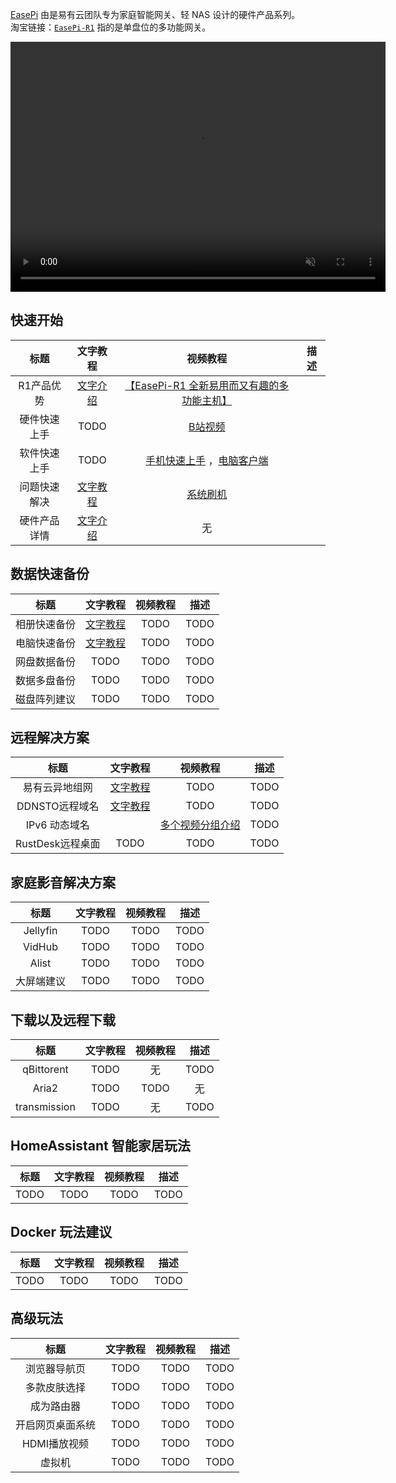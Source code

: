
[EasePi](easepi.html) 由是易有云团队专为家庭智能网关、轻 NAS 设计的硬件产品系列。  
淘宝链接：[`EasePi-R1`](https://item.taobao.com/item.htm?ft=t&id=760716149460) 指的是单盘位的多功能网关。

<video src="https://dl.istoreos.com/iStoreOS/easepi-r1/easepi-r1-3.mp4" width="600" height="400" controls autoplay muted>
浏览器不支持视频格式.
</video>

## 快速开始

| 标题 | 文字教程 | 视频教程 | 描述 |
| :----: | :----: | :----: | :----: |
| R1产品优势 | [文字介绍](advantage.html) | [【EasePi-R1 全新易用而又有趣的多功能主机】](https://www.bilibili.com/video/BV1hoDUYdE3q/?share_source=copy_web&vd_source=60661ff18afa37bbfca1f94f13563a45) |  |
| 硬件快速上手 | TODO | [B站视频](https://www.bilibili.com/video/BV1EZ4y1n72A/?spm_id_from=333.999.0.0) |  |
| 软件快速上手 | TODO | [手机快速上手](https://www.bilibili.com/video/BV1PW4y1c7Hc/?spm_id_from=333.999.0.0) ，[电脑客户端](https://www.bilibili.com/video/BV1wZ4y1n7H2/?spm_id_from=333.999.0.0) |  |
| 问题快速解决 | [文字教程](quickfix.html) | [系统刷机](https://www.bilibili.com/video/BV1HK42117ah/?share_source=copy_web&vd_source=60661ff18afa37bbfca1f94f13563a45) |  |
| 硬件产品详情 | [文字介绍](hardware.html) | 无 |  |

## 数据快速备份

| 标题 | 文字教程 | 视频教程 | 描述 |
| :----: | :----: | :----: | :----: |
| 相册快速备份 | [文字教程](/zh/guide/linkease/function/photo_backup.html) | TODO | TODO |
| 电脑快速备份 | [文字教程](/zh/guide/linkease/function/file_backup.html) | TODO | TODO |
| 网盘数据备份 | TODO | TODO | TODO |
| 数据多盘备份 | TODO | TODO | TODO |
| 磁盘阵列建议 | TODO | TODO | TODO |

## 远程解决方案

| 标题 | 文字教程 | 视频教程 | 描述 |
| :----: | :----: | :----: | :----: |
| 易有云异地组网 | [文字教程](/zh/guide/linkease/function/remote_connects.html) | TODO | TODO |
| DDNSTO远程域名 | [文字教程](/zh/guide/ddnsto/install/device/istoreos.html) | TODO | TODO |
| IPv6 动态域名 | | [多个视频分组介绍](https://www.bilibili.com/video/BV1mT4y1b73p/?vd_source=8e363fb838693d4a1c274983edfd43fc)  | TODO |
| RustDesk远程桌面 | TODO | TODO | TODO |

## 家庭影音解决方案

| 标题 | 文字教程 | 视频教程 | 描述 |
| :----: | :----: | :----: | :----: |
| Jellyfin | TODO | TODO | TODO |
| VidHub | TODO | TODO | TODO |
| Alist | TODO | TODO | TODO |
| 大屏端建议 | TODO | TODO | TODO |

## 下载以及远程下载

| 标题 | 文字教程 | 视频教程 | 描述 |
| :----: | :----: | :----: | :----: |
| qBittorent | TODO | 无 | TODO |
| Aria2 | TODO | TODO | 无 |
| transmission | TODO | 无 | TODO |

## HomeAssistant 智能家居玩法

| 标题 | 文字教程 | 视频教程 | 描述 |
| :----: | :----: | :----: | :----: |
| TODO | TODO | TODO | TODO |

## Docker 玩法建议

| 标题 | 文字教程 | 视频教程 | 描述 |
| :----: | :----: | :----: | :----: |
| TODO | TODO | TODO | TODO |

## 高级玩法

| 标题 | 文字教程 | 视频教程 | 描述 |
| :----: | :----: | :----: | :----: |
| 浏览器导航页 | TODO | TODO | TODO |
| 多款皮肤选择 | TODO | TODO | TODO |
| 成为路由器 | TODO | TODO | TODO |
| 开启网页桌面系统 | TODO | TODO | TODO |
| HDMI播放视频 | TODO | TODO | TODO |
| 虚拟机 | TODO | TODO | TODO |
 

